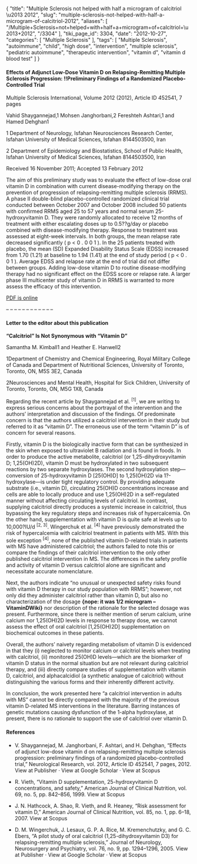 {
    "title": "Multiple Sclerosis not helped with half a microgram of calcitriol \u2013 2012",
    "slug": "multiple-sclerosis-not-helped-with-half-a-microgram-of-calcitriol-2012",
    "aliases": [
        "/Multiple+Sclerosis+not+helped+with+half+a+microgram+of+calcitriol+\u2013+2012",
        "/3304"
    ],
    "tiki_page_id": 3304,
    "date": "2012-10-27",
    "categories": [
        "Multiple Sclerosis"
    ],
    "tags": [
        "Multiple Sclerosis",
        "autoimmune",
        "child",
        "high dose",
        "intervention",
        "multiple sclerosis",
        "pediatric autoimmune",
        "therapeutic intervention",
        "vitamin d",
        "vitamin d blood test"
    ]
}


#### Effects of Adjunct Low-Dose Vitamin D on Relapsing-Remitting Multiple Sclerosis Progression: !!Preliminary Findings of a Randomized Placebo-Controlled Trial

Multiple Sclerosis International, Volume 2012 (2012), Article ID 452541, 7 pages

Vahid Shaygannejad,1 Mohsen Janghorbani,2 Fereshteh Ashtari,1 and Hamed Dehghan1

1 Department of Neurology, Isfahan Neurosciences Research Center, Isfahan University of Medical Sciences, Isfahan 8144503500, Iran

2 Department of Epidemiology and Biostatistics, School of Public Health, Isfahan University of Medical Sciences, Isfahan 8144503500, Iran

Received 16 November 2011; Accepted 13 February 2012

The aim of this preliminary study was to evaluate the effect of low-dose oral vitamin D in combination with current disease-modifying therapy on the prevention of progression of relapsing-remitting multiple sclerosis (RRMS). A phase II double-blind placebo-controlled randomized clinical trial conducted between October 2007 and October 2008 included 50 patients with confirmed RRMS aged 25 to 57 years and normal serum 25-hydroxyvitamin D. They were randomly allocated to receive 12 months of treatment with either escalating doses up to 0.5??g/day or placebo combined with disease-modifying therapy. Response to treatment was assessed at eight-week intervals. In both groups, the mean relapse rate decreased significantly  ( p < 0 . 0 0 1 ). In the 25 patients treated with placebo, the mean (SD) Expanded Disability Status Scale (EDSS) increased from 1.70 (1.21) at baseline to 1.94 (1.41) at the end of study period ( p < 0 . 0 1 ). Average EDSS and relapse rate at the end of trial did not differ between groups. Adding low-dose vitamin D to routine disease-modifying therapy had no significant effect on the EDSS score or relapse rate. A larger phase III multicenter study of vitamin D in RRMS is warranted to more assess the efficacy of this intervention.

[PDF is online](http://www.hindawi.com/journals/msi/2012/452541/%20)

– – – – – – – – – – – – 

#### Letter to the editor about this publication

 **“Calcitriol” Is Not Synonymous with “Vitamin D”** 

Samantha M. Kimball1 and Heather E. Hanwell2

1Department of Chemistry and Chemical Engineering, Royal Military College of Canada and Department of Nutritional Sciences, University of Toronto, Toronto, ON, M5S 3E2, Canada

2Neurosciences and Mental Health, Hospital for Sick Children, University of Toronto, Toronto, ON, M5G 1X8, Canada

Regarding the recent article by Shaygannejad et al. <sup>[1]</sup>, we are writing to express serious concerns about the portrayal of the intervention and the authors’ interpretation and discussion of the findings. Of predominate concern is that the authors utilized a calcitriol intervention in their study but referred to it as “vitamin D”. The erroneous use of the term “vitamin D” is of concern for several reasons.

Firstly, vitamin D is the biologically inactive form that can be synthesized in the skin when exposed to ultraviolet B radiation and is found in foods. In order to produce the active metabolite, calcitriol (or 1,25-dihydroxyvitamin D; 1,25(OH)2D), vitamin D must be hydroxylated in two subsequent reactions by two separate hydroxylases. The second hydroxylation step—conversion of 25-hydroxyvitamin D <span>[25(OH)D]</span> to 1,25(OH)2D via 1?-hydroxylase—is under tight regulatory control. By providing adequate substrate (i.e., vitamin D), circulating 25(OH)D concentrations increase and cells are able to locally produce and use 1,25(OH)2D in a self-regulated manner without affecting circulating levels of calcitriol. In contrast, supplying calcitriol directly produces a systemic increase in calcitriol, thus bypassing the key regulatory steps and increases risk of hypercalcemia. On the other hand, supplementation with vitamin D is quite safe at levels up to 10,000?IU/d <sup>[2, 3]</sup>. Wingerchuk et al. <sup>[4]</sup> have previously demonstrated the risk of hypercalcemia with calcitriol treatment in patients with MS. With this sole exception <sup>[4]</sup>, none of the published vitamin D-related trials in patients with MS have administered calcitriol; the authors failed to note this or compare the findings of their calcitriol intervention to the only other published calcitriol intervention in MS. The differences in the safety profile and activity of vitamin D versus calcitriol alone are significant and necessitate accurate nomenclature.

Next, the authors indicate “no unusual or unexpected safety risks found with vitamin D therapy in our study population with RRMS”; however, not only did they administer calcitriol rather than vitamin D, but also no characterization of the dosage  **{nope: it was 1/2 microgram – VitaminDWiki}**  nor description of the rationale for the selected dosage was present. Furthermore, since there is neither mention of serum calcium, urine calcium nor 1,25(OH)2D levels in response to therapy dose, we cannot assess the effect of oral calcitriol <span>[1,25(OH)2D]</span> supplementation on biochemical outcomes in these patients.

Overall, the authors’ naivety regarding metabolism of vitamin D is evidenced in that they (i) neglected to monitor calcium or calcitriol levels when treating with calcitriol, (ii) monitored 25(OH)D levels—which are the biomarker of vitamin D status in the normal situation but are not relevant during calcitriol therapy, and (iii) directly compare studies of supplementation with vitamin D, calcitriol, and alphacalcidiol (a synthetic analogue of calcitriol) without distinguishing the various forms and their inherently different activity.

In conclusion, the work presented here “a calcitriol intervention in adults with MS” cannot be directly compared with the majority of the previous vitamin D-related MS interventions in the literature. Barring instances of genetic mutations causing dysfunction of the 1-alpha hydroxylase, at present, there is no rationale to support the use of calcitriol over vitamin D.

#### References

* V. Shaygannejad, M. Janghorbani, F. Ashtari, and H. Dehghan, “Effects of adjunct low-dose vitamin d on relapsing-remitting multiple sclerosis progression: preliminary findings of a randomized placebo-controlled trial,” Neurological Research, vol. 2012, Article ID 452541, 7 pages, 2012. View at Publisher · View at Google Scholar · View at Scopus

* R. Vieth, “Vitamin D supplementation, 25-hydroxyvitamin D concentrations, and safety,” American Journal of Clinical Nutrition, vol. 69, no. 5, pp. 842–856, 1999. View at Scopus

* J. N. Hathcock, A. Shao, R. Vieth, and R. Heaney, “Risk assessment for vitamin D,” American Journal of Clinical Nutrition, vol. 85, no. 1, pp. 6–18, 2007. View at Scopus

* D. M. Wingerchuk, J. Lesaux, G. P. A. Rice, M. Kremenchutzky, and G. C. Ebers, “A pilot study of oral calcitriol (1,25-dihydroxyvitamin D3) for relapsing-remitting multiple sclerosis,” Journal of Neurology, Neurosurgery and Psychiatry, vol. 76, no. 9, pp. 1294–1296, 2005. View at Publisher · View at Google Scholar · View at Scopus